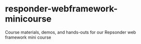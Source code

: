# responder-webframework-minicourse
Course materials, demos, and hands-outs for our Repsonder web framework mini course
